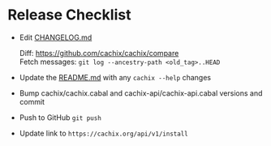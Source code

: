 # Release Checklist

- Edit [CHANGELOG.md](./cachix/CHANGELOG.md)

  Diff: https://github.com/cachix/cachix/compare \
  Fetch messages: `git log --ancestry-path <old_tag>..HEAD`
- Update the [README.md](./README.md) with any `cachix --help` changes
- Bump cachix/cachix.cabal and cachix-api/cachix-api.cabal versions and commit
- Push to GitHub `git push`
- Update link to `https://cachix.org/api/v1/install`
